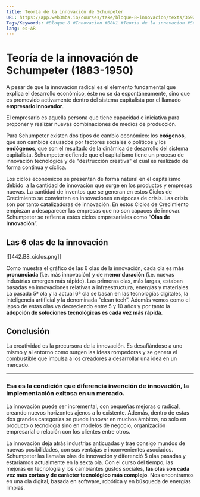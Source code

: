 ```yaml
---
title: Teoría de la innovación de Schumpeter
URL: https://app.web3mba.io/courses/take/bloque-8-innovacion/texts/36926485-u1-01-2-teoria-de-la-innovacion-de-schumpeter
Tags/Keywords: #Bloque 8 #Innovacion #B8U1 #Teoria de la innovacion #Schumpeter y Rogers
lang: es-AR
---
```

# Teoría de la innovación de Schumpeter (1883-1950)
A pesar de que la innovación radical es el elemento fundamental que explica el desarrollo económico, éste no se da espontáneamente, sino que es promovido activamente dentro del sistema capitalista por el llamado **empresario innovador**.

El empresario es aquella persona que tiene capacidad e iniciativa para proponer y realizar nuevas combinaciones de medios de producción.

Para Schumpeter existen dos tipos de cambio económico: los **exógenos**, que son cambios causados por factores sociales o políticos y los **endógenos**, que son el resultado de la dinámica de desarrollo del sistema capitalista. Schumpeter defiende que el capitalismo tiene un proceso de innovación tecnológica y de "destrucción creativa" el cual es realizado de forma continua y cíclica.

Los ciclos económicos se presentan de forma natural en el capitalismo debido  a la cantidad de innovación que surge en los productos y empresas nuevas. La cantidad de inventos que se generan en estos Ciclos de Crecimiento se convierten en innovaciones en épocas de crisis. Las crisis son por tanto catalizadoras de innovación. En estos Ciclos de Crecimiento empiezan a desaparecer las empresas que no son capaces de innovar. Schumpeter se refiere a estos ciclos empresariales como “**Olas de Innovación**”.

## Las 6 olas de la innovación
![[442.B8_ciclos.png]]

Como muestra el gráfico de las 6 olas de la innovación, cada ola es **más pronunciada** (i.e. más innovación) y de **menor duración** (i.e. nuevas industrias emergen más rápido). Las primeras olas, más largas, estaban basadas en innovaciones relativas a infraestructura, energías y materiales. La pasada 5ª ola y la actual 6ª ola se basan en las tecnologías digitales, la inteligencia artificial y la denominada “clean tech”. Además vemos como el lapso de estas olas va decreciendo entre 5 y 10 años y por tanto la **adopción de soluciones tecnológicas es cada vez más rápida**.

## Conclusión
La creatividad es la precursora de la innovación. Es desafiándose a uno mismo y al entorno como surgen las ideas rompedoras y se genera el combustible que impulsa a los creadores a desarrollar una idea en un mercado. 

___

### Esa es la condición que diferencia invención de innovación, la implementación exitosa en un mercado.

La innovación puede ser incremental, con pequeñas mejoras o radical, creando nuevos horizontes ajenos a lo existente. Además, dentro de estas dos grandes categorías se puede innovar en muchos ámbitos, no solo en producto o tecnología sino en modelos de negocio, organización empresarial o relación con los clientes entre otros.

La innovación deja atrás industrias anticuadas y trae consigo mundos de nuevas posibilidades, con sus ventajas e inconvenientes asociados. Schumpeter las llamaba olas de innovación y diferenció 5 olas pasadas y estaríamos actualmente en la sexta ola. Con el curso del tiempo, las mejoras en tecnología y los cambiantes gustos sociales, **las olas son cada vez más cortas y de carácter tecnológico más complejo**. Nos encontramos en una ola digital, basada en software, robótica y en búsqueda de energías limpias.